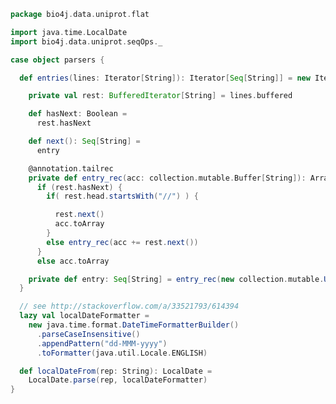 
```scala
package bio4j.data.uniprot.flat

import java.time.LocalDate
import bio4j.data.uniprot.seqOps._

case object parsers {

  def entries(lines: Iterator[String]): Iterator[Seq[String]] = new Iterator[Seq[String]] {

    private val rest: BufferedIterator[String] = lines.buffered

    def hasNext: Boolean =
      rest.hasNext

    def next(): Seq[String] =
      entry

    @annotation.tailrec
    private def entry_rec(acc: collection.mutable.Buffer[String]): Array[String] =
      if (rest.hasNext) {
        if( rest.head.startsWith("//") ) {

          rest.next()
          acc.toArray
        }
        else entry_rec(acc += rest.next())
      }
      else acc.toArray

    private def entry: Seq[String] = entry_rec(new collection.mutable.UnrolledBuffer())
  }

  // see http://stackoverflow.com/a/33521793/614394
  lazy val localDateFormatter =
    new java.time.format.DateTimeFormatterBuilder()
      .parseCaseInsensitive()
      .appendPattern("dd-MMM-yyyy")
      .toFormatter(java.util.Locale.ENGLISH)

  def localDateFrom(rep: String): LocalDate =
    LocalDate.parse(rep, localDateFormatter)
}

```




[test/scala/LineParsingSpeed.scala]: ../../../test/scala/LineParsingSpeed.scala.md
[test/scala/IsoformSequences.scala]: ../../../test/scala/IsoformSequences.scala.md
[test/scala/lines.scala]: ../../../test/scala/lines.scala.md
[test/scala/testData.scala]: ../../../test/scala/testData.scala.md
[test/scala/FlatFileEntry.scala]: ../../../test/scala/FlatFileEntry.scala.md
[test/scala/EntryParsingSpeed.scala]: ../../../test/scala/EntryParsingSpeed.scala.md
[test/scala/FileReadSpeed.scala]: ../../../test/scala/FileReadSpeed.scala.md
[test/scala/SeqOps.scala]: ../../../test/scala/SeqOps.scala.md
[main/scala/entry.scala]: ../entry.scala.md
[main/scala/isoformSequences.scala]: ../isoformSequences.scala.md
[main/scala/flat/SequenceData.scala]: SequenceData.scala.md
[main/scala/flat/KW.scala]: KW.scala.md
[main/scala/flat/ID.scala]: ID.scala.md
[main/scala/flat/RC.scala]: RC.scala.md
[main/scala/flat/DT.scala]: DT.scala.md
[main/scala/flat/Entry.scala]: Entry.scala.md
[main/scala/flat/GN.scala]: GN.scala.md
[main/scala/flat/parsers.scala]: parsers.scala.md
[main/scala/flat/RG.scala]: RG.scala.md
[main/scala/flat/DR.scala]: DR.scala.md
[main/scala/flat/OG.scala]: OG.scala.md
[main/scala/flat/RL.scala]: RL.scala.md
[main/scala/flat/SQ.scala]: SQ.scala.md
[main/scala/flat/PE.scala]: PE.scala.md
[main/scala/flat/OS.scala]: OS.scala.md
[main/scala/flat/CC.scala]: CC.scala.md
[main/scala/flat/OX.scala]: OX.scala.md
[main/scala/flat/OH.scala]: OH.scala.md
[main/scala/flat/RN.scala]: RN.scala.md
[main/scala/flat/DE.scala]: DE.scala.md
[main/scala/flat/RA.scala]: RA.scala.md
[main/scala/flat/RX.scala]: RX.scala.md
[main/scala/flat/FT.scala]: FT.scala.md
[main/scala/flat/AC.scala]: AC.scala.md
[main/scala/flat/RP.scala]: RP.scala.md
[main/scala/flat/lineTypes.scala]: lineTypes.scala.md
[main/scala/flat/RT.scala]: RT.scala.md
[main/scala/seqOps.scala]: ../seqOps.scala.md
[main/scala/fasta/isoforms.scala]: ../fasta/isoforms.scala.md